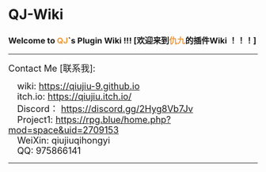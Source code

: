 # QJ-Wiki





### Welcome to <font color=#f09938>QJ</font>\`s Plugin Wiki !!! [欢迎来到<font color=#f09938>仇九</font>的插件Wiki  ！！！]
***
<font size=4>Contact Me [联系我]:    

&emsp;wiki:     https://qiujiu-9.github.io    
&emsp;itch.io:  https://qiujiu.itch.io/    
&emsp;Discord： https://discord.gg/2Hyg8Vb7Jv    
&emsp;Project1: https://rpg.blue/home.php?mod=space&uid=2709153    
&emsp;WeiXin:   qiujiuqihongyi    
&emsp;QQ:       975866141    
</font>
***
